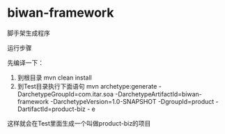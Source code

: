 # biwan-framework

脚手架生成程序

运行步骤

先编译一下：

1. 到根目录
   mvn clean  install
2. 到Test目录执行下面语句
   mvn archetype:generate -DarchetypeGroupId=com.itar.soa -DarchetypeArtifactId=biwan-framework -DarchetypeVersion=1.0-SNAPSHOT -DgroupId=product -DartifactId=product-biz -
e


这样就会在Test里面生成一个叫做product-biz的项目
